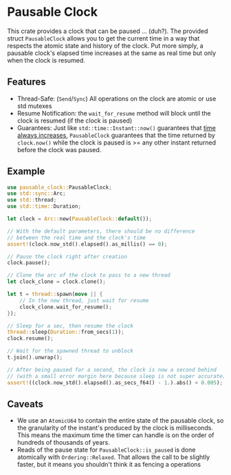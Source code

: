 # Pausable Clock

This crate provides a clock that can be paused ... (duh?). The provided struct `PausableClock` allows you to get the current time in a way that respects the atomic state and history of the clock.  Put more simply, a pausable clock's elapsed time increases at the same as real time but only when the clock is resumed.

## Features
- Thread-Safe: (`Send`/`Sync`) All operations on the clock are atomic or use std mutexes
- Resume Notification: the `wait_for_resume` method will block until the clock is resumed (if the clock is paused)
- Guarantees: Just like `std::time::Instant::now()` guarantees that [time always increases](https://doc.rust-lang.org/src/std/time.rs.html#238), `PausableClock` guarantees that the time returned by `clock.now()` while the clock is paused is >= any other instant returned before the clock was paused.

## Example

```rust
use pausable_clock::PausableClock;
use std::sync::Arc;
use std::thread;
use std::time::Duration;

let clock = Arc::new(PausableClock::default());

// With the default parameters, there should be no difference
// between the real time and the clock's time
assert!(clock.now_std().elapsed().as_millis() == 0);

// Pause the clock right after creation
clock.pause();

// Clone the arc of the clock to pass to a new thread
let clock_clone = clock.clone();

let t = thread::spawn(move || {
    // In the new thread, just wait for resume
    clock_clone.wait_for_resume();
});

// Sleep for a sec, then resume the clock
thread::sleep(Duration::from_secs(1));
clock.resume();

// Wait for the spawned thread to unblock
t.join().unwrap();

// After being paused for a second, the clock is now a second behind
// (with a small error margin here because sleep is not super accurate)
assert!((clock.now_std().elapsed().as_secs_f64() - 1.).abs() < 0.005);
```

## Caveats
- We use an `AtomicU64` to contain the entire state of the pausable clock, so the granularity of the instant's produced by the clock is milliseconds. This means the maximum time the timer can handle is on the order of hundreds of thousands of years.
- Reads of the pause state for `PausableClock::is_paused` is done atomically with `Ordering::Relaxed`. That allows the call to be slightly faster, but it means you shouldn't think it as fencing a operations